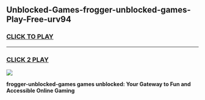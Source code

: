 
## Unblocked-Games-frogger-unblocked-games-Play-Free-urv94
<h3>
<a href="https://premium76.site?title=frogger-unblocked-games&ref=20A">CLICK TO PLAY</a></h3>
<hr>

<h3>
<a href="https://premium76.site?title=frogger-unblocked-games&ref=20A">CLICK 2 PLAY</a>
  
</h3>

<a href="https://premium76.site?title=frogger-unblocked-games&ref=20A"><img src="https://clearcache.store/games.png"></a>


**frogger-unblocked-games games unblocked: Your Gateway to Fun and Accessible Online Gaming**

